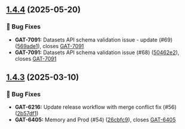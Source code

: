 ## [1.4.4](https://github.com/HDRUK/traser/compare/v1.4.3...v1.4.4) (2025-05-20)

### 🐛 Bug Fixes

* **GAT-7091:** Datasets API schema validation issue - update (#69) ([569ade1](https://github.com/HDRUK/traser/commit/569ade1dc95bc5cc4c1382e95e77872ad1a27bfd)), closes [GAT-7091](GAT-7091)
* **GAT-7091:** Datasets API schema validation issue (#68) ([50462e2](https://github.com/HDRUK/traser/commit/50462e2ac72d911f5d0ad644fb8fc4a50de99929)), closes [GAT-7091](GAT-7091)

## [1.4.3](https://github.com/HDRUK/traser/compare/v1.4.2...v1.4.3) (2025-03-10)

### 🐛 Bug Fixes

* **GAT-6216:** Update release workflow with merge conflict fix (#56) ([2b57df1](https://github.com/HDRUK/traser/commit/2b57df186b140e97e34596e608cc3f05424fd503))
* **GAT-6405:** Memory and Prod (#54) ([26cbfc9](https://github.com/HDRUK/traser/commit/26cbfc93895a91f4be39b80fbb541bd01d85914a)), closes [GAT-6405](GAT-6405)
